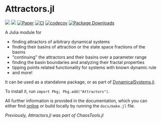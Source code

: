 # Attractors.jl

[![](https://img.shields.io/badge/docs-dev-lightblue.svg)](https://juliadynamics.github.io/DynamicalSystemsDocs.jl/attractors/dev/)
[![](https://img.shields.io/badge/docs-stable-blue.svg)](https://juliadynamics.github.io/DynamicalSystemsDocs.jl/attractors/stable/)
[![Paper](https://img.shields.io/badge/Cite-DOI:10.1063/5.0159675-purple)](https://arxiv.org/abs/2304.12786)
[![CI](https://github.com/JuliaDynamics/Attractors.jl/workflows/CI/badge.svg)](https://github.com/JuliaDynamics/Attractors.jl/actions?query=workflow%3ACI)
[![codecov](https://codecov.io/gh/JuliaDynamics/Attractors.jl/branch/main/graph/badge.svg)](https://codecov.io/gh/JuliaDynamics/Attractors.jl)
[![Package Downloads](https://shields.io/endpoint?url=https://pkgs.genieframework.com/api/v1/badge/Attractors)](https://pkgs.genieframework.com?packages=Attractors)

A Julia module for

- finding attractors of arbitrary dynamical systems
- finding their basins of attraction or the state space fractions of the basins
- "continuing" the attractors and their basins over a parameter range
- finding the basin boundaries and analyzing their fractal properties
- tipping points related functionality for systems with known dynamic rule
- and more!

It can be used as a standalone package, or as part of
[DynamicalSystems.jl](https://juliadynamics.github.io/DynamicalSystems.jl/stable/).

To install it, run `import Pkg; Pkg.add("Attractors")`.

All further information is provided in the documentation, which you can either find [online](https://juliadynamics.github.io/Attractors.jl/stable/) or build locally by running the `docs/make.jl` file.

_Previously, Attractors.jl was part of ChaosTools.jl_